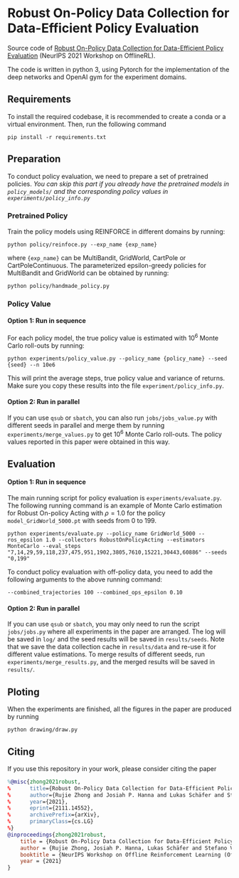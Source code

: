 # Robust On-Policy Data Collection for Data-Efficient Policy Evaluation

Source code of [Robust On-Policy Data Collection for Data-Efficient Policy Evaluation](https://arxiv.org/pdf/2111.14552.pdf) (NeurIPS 2021 Workshop on OfflineRL).

The code is written in python 3, using Pytorch for the implementation of the deep networks and OpenAI gym for the experiment domains.

## Requirements

To install the required codebase, it is recommended to create a conda or a virtual environment. Then, run the following command

```
pip install -r requirements.txt
```

## Preparation

To conduct policy evaluation, we need to prepare a set of pretrained policies. _You can skip this part if you already have the pretrained models in `policy_models/` and the corresponding policy values in `experiments/policy_info.py`_

### Pretrained Policy

Train the policy models using REINFORCE in different domains by running:

```shell
python policy/reinfoce.py --exp_name {exp_name}
```

where `{exp_name}` can be MultiBandit, GridWorld, CartPole or CartPoleContinuous. The parameterized epsilon-greedy policies for MultiBandit and GridWorld can be obtained by running:

```shell
python policy/handmade_policy.py
```

### Policy Value

#### Option 1: Run in sequence

For each policy model, the true policy value is estimated with $10^6$ Monte Carlo roll-outs by running:

```shell
python experiments/policy_value.py --policy_name {policy_name} --seed {seed} --n 10e6
```

This will print the average steps, true policy value and variance of returns. Make sure you copy these results into the file ``experiment/policy_info.py``.

#### Option 2: Run in parallel

If you can use `qsub` or `sbatch`, you can also run `jobs/jobs_value.py` with different seeds in parallel and merge them by running `experiments/merge_values.py` to get $10^6$ Monte Carlo roll-outs. The policy values reported in this paper were obtained in this way.

## Evaluation

#### Option 1: Run in sequence

The main running script for policy evaluation is `experiments/evaluate.py`. The following running command is an example of Monte Carlo estimation for Robust On-policy Acting with $\rho=1.0$ for the policy `model_GridWorld_5000.pt` with seeds from 0 to 199.

```shell
python experiments/evaluate.py --policy_name GridWorld_5000 --ros_epsilon 1.0 --collectors RobustOnPolicyActing --estimators MonteCarlo --eval_steps "7,14,29,59,118,237,475,951,1902,3805,7610,15221,30443,60886" --seeds "0,199"
```

To conduct policy evaluation with off-policy data, you need to add the following arguments to the above running command:

```
--combined_trajectories 100 --combined_ops_epsilon 0.10 
```

#### Option 2: Run in parallel

If you can use `qsub` or `sbatch`, you may only need to run the script `jobs/jobs.py` where all experiments in the paper are arranged. The log will be saved in ``log/`` and the seed results will be saved in ``results/seeds``. Note that we save the data collection cache in ``results/data`` and re-use it for different value estimations. To merge results of different seeds, run `experiments/merge_results.py`, and the merged results will be saved in ``results/``.

## Ploting

When the experiments are finished, all the figures in the paper are produced by running

```shell
python drawing/draw.py
```

## Citing

If you use this repository in your work, please consider citing the paper

```bibtex
%@misc{zhong2021robust,
%      title={Robust On-Policy Data Collection for Data-Efficient Policy Evaluation}, 
%      author={Rujie Zhong and Josiah P. Hanna and Lukas Schäfer and Stefano V. Albrecht},
%      year={2021},
%      eprint={2111.14552},
%      archivePrefix={arXiv},
%      primaryClass={cs.LG}
%}
@inproceedings{zhong2021robust,
    title = {Robust On-Policy Data Collection for Data-Efficient Policy Evaluation},
    author = {Rujie Zhong, Josiah P. Hanna, Lukas Schäfer and Stefano V. Albrecht},
    booktitle = {NeurIPS Workshop on Offline Reinforcement Learning (OfflineRL)},
    year = {2021}
}
```
